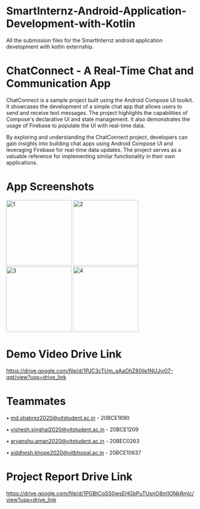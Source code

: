 # SmartInternz-Android-Application-Development-with-Kotlin
All the submission files for the SmartInternz android application development with kotlin externship.

# ChatConnect - A Real-Time Chat and Communication App
ChatConnect is a sample project built using the Android Compose UI toolkit. It showcases the development of a simple chat app that allows users to send and receive text messages. The project highlights the capabilities of Compose's declarative UI and state management. It also demonstrates the usage of Firebase to populate the UI with real-time data.

By exploring and understanding the ChatConnect project, developers can gain insights into building chat apps using Android Compose UI and leveraging Firebase for real-time data updates. The project serves as a valuable reference for implementing similar functionality in their own applications.

# App Screenshots
<img width="175" alt="1" src="https://github.com/MD-Shabrez/SmartInternz-Android-Application-Development-with-Kotlin/Screenshots/1.png">
<img width="175" alt="2" src="https://github.com/MD-Shabrez/SmartInternz-Android-Application-Development-with-Kotlin/Screenshots/2.png">
<img width="175" alt="3" src="https://github.com/MD-Shabrez/SmartInternz-Android-Application-Development-with-Kotlin/Screenshots/3.png">
<img width="175" alt="4" src="https://github.com/MD-Shabrez/SmartInternz-Android-Application-Development-with-Kotlin/Screenshots/4.png">

# Demo Video Drive Link
https://drive.google.com/file/d/1PJC3cTUm_gAaOhZ80ile1NUJvj07-qqt/view?usp=drive_link

# Teammates
•	md.shabrez2020@vitstudent.ac.in - 20BCE1690 

•	vishesh.singhal2020@vitstudent.ac.in - 20BCE1209 

•	aryanshu.aman2020@vitstudent.ac.in - 20BEC0263 

•	siddhesh.khope2020@vitbhopal.ac.in - 20BCE10637

# Project Report Drive Link
https://drive.google.com/file/d/1PGBtCqSS0wsEHGbPuTUsnO8m1ONkRmlc/view?usp=drive_link
